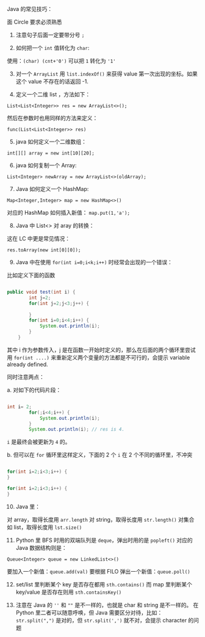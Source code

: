 
Java 的常见技巧：

面 Circle 要求必须熟悉 

1. 注意句子后面一定要带分号 `;`

2. 如何把一个 `int` 值转化为 `char`:

使用：`(char) (cnt+'0')` 可以把 `1` 转化为 `'1'`

3. 对一个 `ArrayList` 用 `list.indexOf()` 来获得
value 第一次出现的坐标。如果这个 value 不存在的话返回 -1.

4. 定义一个二维 list ，方法如下：

`List<List<Integer>> res = new ArrayList<>();`

然后在参数时也用同样的方法来定义：

`func(List<List<Integer>> res)`

5. java 如何定义一个二维数组：

`int[][] array = new int[10][20];`

6. java 如何复制一个 Array:

`List<Integer> newArray = new ArrayList<>(oldArray);`

7. Java 如何定义一个 HashMap:

`Map<Integer,Integer> map = new HashMap<>()`

对应的 HashMap 如何插入新值：
`map.put(1,'a');`

8. Java 中 List<> 对 aray 的转换：

这在 LC 中更是常见情况：

`res.toArray(new int[0][0]);`

9. Java 中在使用 `for(int i=0;i<k;i++)` 时经常会出现的一个错误：

比如定义下面的函数

```Java

public void test(int i) {
        int j=2;
        for(int j=2;j<3;j++) {
            
        }
        for(int i=0;i<4;i++) {
            System.out.println(i);
        }
    }

```

其中 i 作为参数传入，j 是在函数一开始时定义的，那么在后面的两个循环里尝试用
`for(int ....)` 来重新定义两个变量的方法都是不可行的，会提示 variable already
defined.

同时注意两点：

a. 对如下的代码片段：

```Java

int i= 2;
        for(;i<4;i++) {
            System.out.println(i);
        }
        System.out.println(i); // res is 4.
```

`i` 是最终会被更新为 `4` 的。

b. 但可以在 `for` 循环里这样定义，下面的 2 个 `i` 在 2 个不同的循环里，不冲突

```java

for(int i=2;i<3;i++) {
}

for(int i=2;i<3;i++) {
}

```

10. Java 里：

对 array，取得长度用 `arr.length`
对 string，取得长度用 `str.length()`
对集合如 list，取得长度用 `lst.size()`

11. Python 里 BFS 时用的双端队列是 `deque`，弹出时用的是 `popleft()`
对应的 Java 数据结构则是：

`Queue<Integer> queue = new LinkedList<>()`

要加入一个新值：`queue.add(val)`
要根据 FILO 弹出一个新值：`queue.poll()`

12. set/list 里判断某个 key 是否存在都用 `sth.contains()`
而 map 里判断某个 key/value 是否存在则用 `sth.containsKey()` 

13. 注意在 Java 的 `''` 和 `""` 是不一样的，也就是 char 和 string 是不一样的。
在 Python 里二者可以随意呼唤，但 Java 需要区分对待，比如：
`str.split(",")` 是对的，但 `str.split(',')` 就不对，会提示 character 的问题

